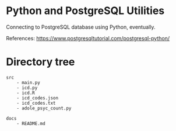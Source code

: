 # Python and PostgreSQL Utilities

Connecting to PostgreSQL database using Python, eventually.

References: https://www.postgresqltutorial.com/postgresql-python/

# Directory tree

```angular2html
src
    - main.py
    - icd.py
    - icd.R
    - icd_codes.json
    - icd_codes.txt
    - adole_psyc_count.py

docs
    - README.md
```